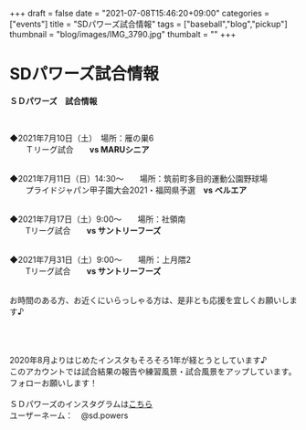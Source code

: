 +++
draft = false
date = "2021-07-08T15:46:20+09:00"
categories = ["events"]
title = "SDパワーズ試合情報"
tags = ["baseball","blog","pickup"]
thumbnail = "blog/images/IMG_3790.jpg"
thumbalt = ""
+++
# SDパワーズ試合情報


<p><b>ＳＤパワーズ　試合情報</b></p><br>

◆2021年7月10日（土）　場所：雁の巣6<br>
　　Ｔリーグ試合　　**vs MARUシニア**<br><br>

◆2021年7月11日（日）14:30～　　場所：筑前町多目的運動公園野球場<br>
　　プライドジャパン甲子園大会2021・福岡県予選　**vs ベルエア**<br><br>

◆2021年7月17日（土）9:00～　　場所：社領南<br>
　　Tリーグ試合　　**vs サントリーフーズ**<br><br>

◆2021年7月31日（土）9:00～　　場所：上月隈2<br>
　　Tリーグ試合　　**vs サントリーフーズ**<br><br>

お時間のある方、お近くにいらっしゃる方は、是非とも応援を宜しくお願いします♪

<br><br><br>
2020年8月よりはじめたインスタもそろそろ1年が経とうとしています♪<br>
このアカウントでは試合結果の報告や練習風景・試合風景をアップしています。<br>
フォローお願いします！<br><br>
ＳＤパワーズのインスタグラムは[こちら](https://www.instagram.com/sd.powers/)<br>
ユーザーネーム：　@sd.powers




